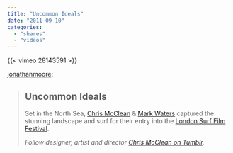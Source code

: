 ```yaml
---
title: "Uncommon Ideals"
date: "2011-09-10"
categories:
  - "shares"
  - "videos"
---
```


{{< vimeo 28143591 >}}

[jonathanmoore](http://jonathanmoore.com/post/9923738227/uncommon-ideals):

> ## **Uncommon Ideals**
>
> Set in the North Sea, [Chris McClean](http://www.chrismcclean.co.uk/) & [Mark Waters](http://markwatersfilm.com/) captured the stunning landscape and surf for their entry into the [London Surf Film Festival](http://www.londonsurffilmfestival.com/).
>
> _Follow designer, artist and director [Chris McClean on Tumblr](http://chrismcclean.tumblr.com/)._

